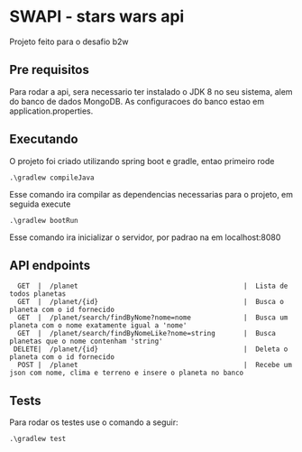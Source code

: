 # SWAPI - stars wars api

Projeto feito para o desafio b2w

## Pre requisitos

Para rodar a api, sera necessario ter instalado o JDK 8 no seu sistema, alem do banco de dados MongoDB.
As configuracoes do banco estao em application.properties.
## Executando

O projeto foi criado utilizando spring boot e gradle, entao primeiro rode

```
.\gradlew compileJava
```
Esse comando ira compilar as dependencias necessarias para o projeto, em seguida execute

```
.\gradlew bootRun
```
Esse comando ira inicializar o servidor, por padrao na em localhost:8080

## API endpoints
           
      GET  |  /planet                                         |  Lista de todos planetas                                        
      GET  |  /planet/{id}                                    |  Busca o planeta com o id fornecido        
      GET  |  /planet/search/findByNome?nome=nome             |  Busca um planeta com o nome exatamente igual a 'nome'            
      GET  |  /planet/search/findByNomeLike?nome=string       |  Busca planetas que o nome contenham 'string'              
     DELETE|  /planet/{id}                                    |  Deleta o planeta com o id fornecido                             
      POST |  /planet                                         |  Recebe um json com nome, clima e terreno e insere o planeta no banco

## Tests

Para rodar os testes use o comando a seguir:

```
.\gradlew test
```
